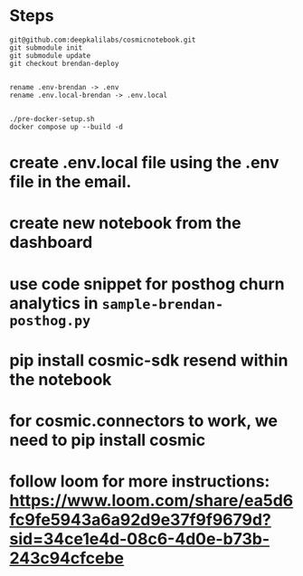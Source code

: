 # Steps

```
git@github.com:deepkalilabs/cosmicnotebook.git 
git submodule init
git submodule update
git checkout brendan-deploy


rename .env-brendan -> .env
rename .env.local-brendan -> .env.local


./pre-docker-setup.sh
docker compose up --build -d 
```

# create .env.local file using the .env file in the email.
# create new notebook from the dashboard
# use code snippet for posthog churn analytics in `sample-brendan-posthog.py`

# pip install cosmic-sdk resend within the notebook
# for cosmic.connectors to work, we need to pip install cosmic

# follow loom for more instructions: https://www.loom.com/share/ea5d6fc9fe5943a6a92d9e37f9f9679d?sid=34ce1e4d-08c6-4d0e-b73b-243c94cfcebe 
